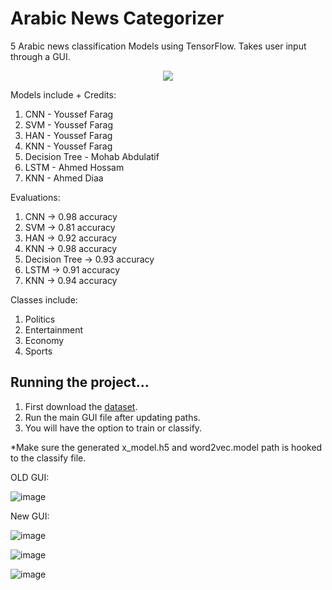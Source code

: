 # Arabic News Categorizer
5 Arabic news classification Models using TensorFlow. Takes user input through a GUI.

<div align="center">
  <img src="https://www.tensorflow.org/images/tf_logo_horizontal.png">
</div>

Models include + Credits:
1. CNN - Youssef Farag
2. SVM - Youssef Farag
3. HAN - Youssef Farag
4. KNN - Youssef Farag
5. Decision Tree - Mohab Abdulatif
6. LSTM - Ahmed Hossam
7. KNN - Ahmed Diaa

Evaluations:
1. CNN -> 0.98 accuracy
2. SVM -> 0.81 accuracy
3. HAN -> 0.92 accuracy
4. KNN -> 0.98 accuracy
5. Decision Tree -> 0.93 accuracy
6. LSTM -> 0.91 accuracy
7. KNN -> 0.94 accuracy

Classes include:
1. Politics
2. Entertainment
3. Economy
4. Sports

## Running the project...

1. First download the [dataset](https://drive.google.com/drive/folders/1tuUSgPN1fskJso1D9ZSOt7WVWg7dFouv?usp=share_link).
2. Run the main GUI file after updating paths.
3. You will have the option to train or classify.

*Make sure the generated x_model.h5 and word2vec.model path is hooked to the classify file.

OLD GUI:

![image](https://user-images.githubusercontent.com/88057098/235503401-9babce5d-ca53-48a3-abb9-0f7c7e6e9eb6.png)

New GUI:

![image](https://github.com/JoeFarag-00/Arabic-News-Categorizer-v2.0/assets/88057098/8a38187d-98e8-4c2d-b88a-f77378d0c484)

![image](https://github.com/JoeFarag-00/Arabic-News-Categorizer-v2.0/assets/88057098/5c32cb06-84dc-4a9e-8531-96190d9372d1)

![image](https://github.com/JoeFarag-00/Arabic-News-Categorizer-v2.0/assets/88057098/39b093fc-8811-4469-abc1-d70cfa32d13b)
